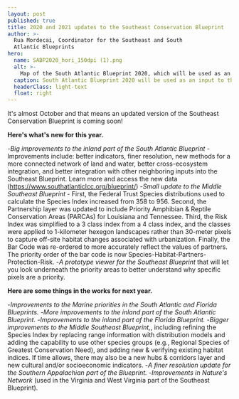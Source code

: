 ```yaml
---
layout: post
published: true
title: 2020 and 2021 updates to the Southeast Conservation Blueprint
author: >-
  Rua Mordecai, Coordinator for the Southeast and South
  Atlantic Blueprints
hero:
  name: SABP2020_hori_150dpi (1).png
  alt: >-
    Map of the South Atlantic Blueprint 2020, which will be used as an input to this year's Southeast Blueprint update.
  caption: South Atlantic Blueprint 2020 will be used as an input to this year's Southeast Blueprint update.
  headerClass: light-text
  float: right
---
```

It's almost October and that means an updated version of the Southeast Conservation Blueprint is coming soon!

**Here's what's new for this year.**

-_Big improvements to the inland part of the South Atlantic Blueprint_ - Improvements include: better indicators, finer resolution, new methods for a more connected network of land and water, better cross-ecosystem integration, and better integration with other neighboring inputs into the Southeast Blueprint. Learn more and access the new data (https://www.southatlanticlcc.org/blueprint/)<!--more-->
-_Small update to the Middle Southeast Blueprint_ - First, the Federal Trust Species distributions used to calculate the Species Index increased from 358 to 956. Second, the Partnership layer was updated to include Priority Amphibian & Reptile Conservation Areas (PARCAs) for Louisiana and Tennessee. Third, the Risk Index was simplified to a 3 class index from a 4 class index, and the classes were applied to 1-kilometer hexegon landscapes rather than 30-meter pixels to capture off-site habitat changes associated with urbanization. Finally, the Bar Code was re-ordered to more accurately reflect the values of partners. The priority order of the bar code is now Species-Habitat-Partners-Protection-Risk.
-_A prototype viewer for the Southeast Blueprint_ that will let you look underneath the priority areas to better understand why specific pixels are a priority. 

**Here are some things in the works for next year.**

-_Improvements to the Marine priorities in the South Atlantic and Florida Blueprints._
-_More improvements to the inland part of the South Atlantic Blueprint._
-_Improvements to the inland part of the Florida Blueprint._
-_Bigger improvements to the Middle Southeast Blueprint,_, including refining the Species Index by replacing range information with distribution models and adding the capability to use other species groups (e.g., Regional Species of Greatest Conservation Need), and adding new & verifying existing habitat indices. If time allows, there may also be a new hubs & corridors layer and new cultural and/or socioeconomic indicators.
-_A finer resolution update for the Southern Appalachian part of the Blueprint._
-_Improvements in Nature's Network_ (used in the Virginia and West Virginia part of the Southeast Blueprint).
